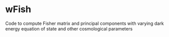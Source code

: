 # wFish
Code to compute Fisher matrix and principal components with varying dark energy equation of state and other cosmological parameters
